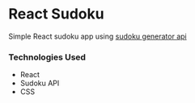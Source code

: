 # React Sudoku

Simple React sudoku app using [sudoku generator api](https://rapidapi.com/gregor-i/api/sudoku-generator1)

### Technologies Used

- React
- Sudoku API
- CSS
